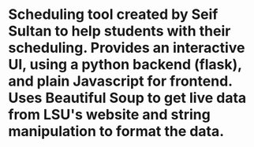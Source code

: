 # Scheduling tool created by Seif Sultan to help students with their scheduling. Provides an interactive UI, using a python backend (flask), and plain Javascript for frontend. Uses Beautiful Soup to get live data from LSU's website and string manipulation to format the data.
 
